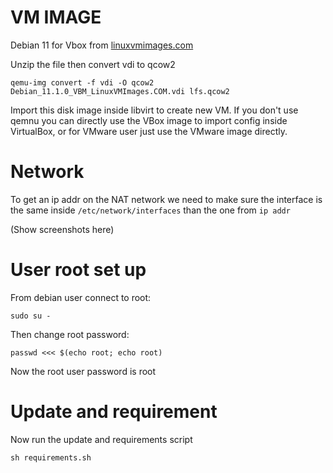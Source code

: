 # VM IMAGE

Debian 11 for Vbox from [linuxvmimages.com](https://www.linuxvmimages.com/images/debian-11/)

Unzip the file then convert vdi to qcow2

```
qemu-img convert -f vdi -O qcow2 Debian_11.1.0_VBM_LinuxVMImages.COM.vdi lfs.qcow2 
```

Import this disk image inside libvirt to create new VM.
If you don't use qemnu you can directly use the VBox image to import config inside VirtualBox, or for VMware user just use the VMware image directly.

# Network

To get an ip addr on the NAT network we need to make sure the interface is the same inside `/etc/network/interfaces` than the one from `ip addr`

(Show screenshots here)

# User root set up

From debian user connect to root:
```
sudo su -
```
Then change root password:
```
passwd <<< $(echo root; echo root)
```
Now the root user password is root

# Update and requirement

Now run the update and requirements script
```
sh requirements.sh
```
